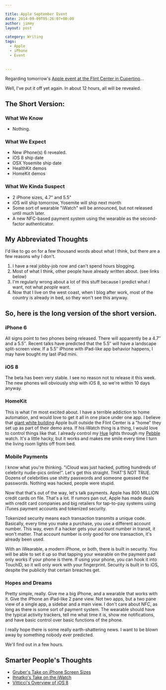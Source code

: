 ```yaml
---

title: Apple September Event
date: 2014-09-09T05:26:07+00:00
author: jimmy
layout: post

category: Writing
tags:
  - Apple
  - iPhone
  - Event
  
  
---
```

Regarding tomorrow's [Apple event at the Flint Center in Cupertino](http://www.apple.com/live)...

Well, I've put it off yet again. In about 12 hours, all will be revealed.

## The Short Version:

### What We Know

  * Nothing.

### What We Expect

  * New iPhone(s) 6 revealed.
  * iOS 8 ship date
  * OSX Yosemite ship date
  * HealthKit demos
  * HomeKit demos

### What We Kinda Suspect

  * 2 iPhone sizes, 4.7" and 5.5"
  * iOS will ship tomorrow, Yosemite will ship next month
  * Some sort of wearable "iWatch" will be announced, but not released until much later.
  * A new NFC-based payment system using the wearable as the second-factor authenticator.

## My Abbreviated Thoughts

I'd like to go on for a few thousand words about what I think, but there are a few reasons why I don't.

  1. I have a real jobby-job now and can't spend hours blogging.
  2. Most of what I think, other people have already written about. (see links below)
  3. I'm regularly wrong about a lot of this stuff because I predict what _I_ want, not what _people_ want.
  4. Now that I live on the west coast, when I blog after work, most of the country is already in bed, so they won't see this anyway.

## So, here is the long version of the short version.

### iPhone 6

All signs point to two phones being released. There will apparently be a 4.7&#8243; and a 5.5&#8243;. Recent talks have predicted that the 5.5&#8243; will have a landscape split-screen view. If a 5.5&#8243; iPhone with iPad-like app behavior happens, I may have bought my last iPad mini.

### iOS 8

The beta has been very stable. I see no reason not to release it this week. The new phones will obviously ship with iOS 8, so we're within 10 days anyway.

### HomeKit

This is what I'm most excited about. I have a terrible addiction to home automation, and would love to get it all in one place under one app. I believe that [giant white building](http://appleinsider.com/articles/14/09/04/exclusive-aerial-footage-of-apples-mysterious-white-box-next-to-iphone-6-event-site) Apple built outside the Flint Center is a "home" they set up as part of their demo area. If his iWatch thing is a thing, I would love to control things like that. I already control my [Hue](ttp://www.amazon.com/gp/product/B00BSN8DN4/ref=as_li_tl?ie=UTF8&camp=1789&creative=390957&creativeASIN=B00BSN8DN4&linkCode=as2&tag=jimmlitt-20&linkId=XO4F2AHYZ5GJRYCV) lights through my [Pebble](http://www.amazon.com/gp/product/B00BKEQBI0/ref=as_li_tl?ie=UTF8&camp=1789&creative=390957&creativeASIN=B00BKEQBI0&linkCode=as2&tag=jimmlitt-20&linkId=33ZMBR25S3JXTVB2) watch. It's a little hacky, but it works and makes me smile every time I turn the living room lights off from bed.

### Mobile Payments

I know what you're thinking. "iCloud was just hacked, putting hundreds of celebrity nudie-pics online!". Let's get this straight. THAT'S NOT TRUE. Dozens of celebrities use shitty passwords and someone guessed the passwords. Nothing was hacked, people were stupid. 

Now that that's out of the way, let's talk payments. Apple has 800 MILLION credit cards on file. That's a lot. If rumors pan out, Apple has made deals with credit card companies and big retailers for tap-to-pay systems using iTunes payment accounts and tokenized security. 

Tokenized security means each transaction transmits a unique code. Basically, every time you make a purchase, you use a different account number. This way, even if a hacker gets your account number in transit, it won't matter. That account number is only good for one transaction, it's already been used. 

With an iWearable, a modern iPhone, or both, there is built in security. You will be able to set it up so that tapping your wearable on the payment pad only works if your phone is there. If using your phone, you can hook it into TouchID, so it will only work with your fingerprint. Security is built in to iOS, despite the publicity that certain breaches get.

### Hopes and Dreams

Pretty simple, really. Give me a big iPhone, and a wearable that works with it. Give the iPhone an iPad-like 2 pane view. Not two apps, but a two pane view of a single app, a sidebar and a main view. I don't care about NFC, as long as there is some sort of payment system. The wearable should have the typical activity trackers, tell me what time it is, show me notifications, and have basic control over basic functions of the phone.

I really hope there is some really earth-shattering news. I want to be blown away by something nobody ever predicted. 

We'll find out in a few hours.

## Smarter People's Thoughts

  * [Gruber's Take on iPhone Screen Sizes](http://www.macosxscreencasts.com/general/keyboard-maestro-markdown-library/)
  * [Ihnatko's Take on the iWatch](http://voices.suntimes.com/business-2/heres-andy-ihnatkos-best-guess-about-the-iwatch-if-its-really-called-that/)
  * [Vitticci's Overview of iOS 8](http://www.macstories.net/stories/ios-8-our-complete-overview-and-first-impressions/)